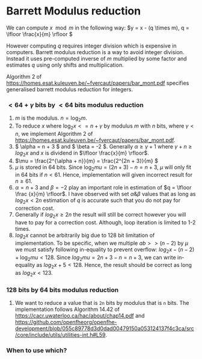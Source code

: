 # Barrett Modulus reduction

We can compute $x \mod m$ in the following way:
$y = x - (q \times m), q = \lfloor \frac{x}{m} \rfloor $

However computing $q$ requires integer division which is expensive in computers. Barrett modulus reduction is a way to avoid integer division. Instead it uses pre-computed inverse of $m$ multiplied by some factor and estimates $q$ using only shifts and multiplication.

Algorithm 2 of https://homes.esat.kuleuven.be/~fvercaut/papers/bar_mont.pdf specifies generalised barrett modulus reduction for integers.

### $<64 + \gamma$ bits by $<64$ bits modulus reduction

1. $m$ is the modulus. $n = \log_2m$.
2. To reduce $x$ where $\log_2x <= n + \gamma$ by modulus $m$ with $n$ bits, where $\gamma < n$, we implement Algorithm 2 of https://homes.esat.kuleuven.be/~fvercaut/papers/bar_mont.pdf.
3. $ \alpha = n + 3 $ and $ \beta = -2 $. Generally $\alpha \ge  \gamma + 1$ where $\gamma + n \ge log_{2} x$ and $x$ is dividend in $\lfloor \frac{x}{m} \rfloor$.
4. $\mu = \frac{2^{\alpha + n}}{m} = \frac{2^{2n + 3}}{m} $
5. $\mu$ is stored in 64 bits. Since $\log_2mu = (2n+3) - n = n+3$, $\mu$ will only fit in 64 bits if $n < 61$. Hence, implementation will given incorrect result for $n \ge 61$.
6. $\alpha = n+3$ and $\beta = -2$ play an important role in estimation of $q = \lfloor \frac {x}{m} \rfloor$. I have observed with set $\alpha \& \beta$ values that as long as $log_2x < 2n$ estimation of $q$ is accurate such that you do not pay for correction cost.
7. Generally if $log_2x \ge 2n$ the result will still be correct however you will have to pay for a correction cost. Although, loop iteration is limited to 1-2 times.
8. $log_2x$ cannot be arbitrarily big due to 128 bit limitation of implementation. To be specific, when we multiple $ab >> (n-2)$ by $\mu$ we must satisfy following in-equality to prevent overflow: $log_2x - (n-2) + \log_2mu < 128$. Since $log_2mu = 2n + 3 - n = n + 3$, we can write in-equality as $log_2x + 5 < 128$. Hence, the result should be correct as long as $log_2x < 123$.

### 128 bits by 64 bits modulus reduction

1. We want to reduce a value that is `2n` bits by modulus that is `n` bits. The implementation follows Algorithm 14.42 of https://cacr.uwaterloo.ca/hac/about/chap14.pdf and https://github.com/openfheorg/openfhe-development/blob/055c89778d3d0dad00479150a053124137f4c3ca/src/core/include/utils/utilities-int.h#L59.

### When to use which?
